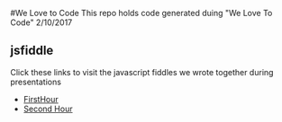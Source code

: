 #We Love to Code
This repo holds code generated duing "We Love To Code" 2/10/2017

## jsfiddle
Click these links to visit the javascript fiddles we wrote together 
during presentations

* [FirstHour](https://jsfiddle.net/jawhitti/L8n2xq0m/1/)
* [Second Hour](https://jsfiddle.net/jawhitti/gnymLkuy/)
